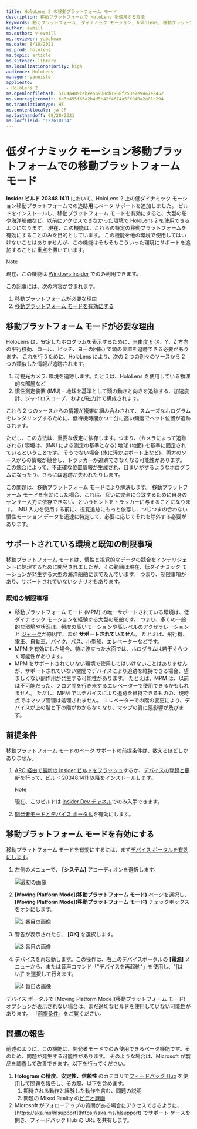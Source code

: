 ```yaml
---
title: HoloLens 2 の移動プラットフォーム モード
description: 移動プラットフォームで HoloLens を使用する方法
keywords: 動くプラットフォーム, ダイナミック モーション, hololens, 移動プラットフォーム モード
author: evmill
ms.author: v-evmill
ms.reviewer: yabahman
ms.date: 8/10/2021
ms.prod: hololens
ms.topic: article
ms.sitesec: library
ms.localizationpriority: high
audience: HoloLens
manager: yannisle
appliesto:
- HoloLens 2
ms.openlocfilehash: 5104a489cebee56938cb1968f253e7e9447e2452
ms.sourcegitcommit: 6b3b455f66a2b4d5b42f4674a5ff940a2a01c294
ms.translationtype: HT
ms.contentlocale: ja-JP
ms.lasthandoff: 08/20/2021
ms.locfileid: "122610134"
---
```

# <a name="moving-platform-mode-on-low-dynamic-motion-moving-platforms"></a>低ダイナミック モーション移動プラットフォームでの移動プラットフォーム モード

**Insider ビルド 20348.1411** において、HoloLens 2 上の低ダイナミック モーション移動プラットフォームでの追跡用にベータ サポートを追加しました。 ビルドをインストールし、移動プラットフォーム モードを有効にすると、大型の船や海洋船舶など、以前にアクセスできなかった環境で HoloLens 2 を使用できるようになります。 現在、この機能は、これらの特定の移動プラットフォームを有効にすることのみを目的としています。 この機能を他の環境で使用してはいけないことはありませんが、この機能はそもそもこういった環境にサポートを追加することに重点を置いています。

> [!NOTE]
> 現在、この機能は [Windows Insider](hololens-insider.md) でのみ利用できます。

この記事には、次の内容が含まれます。

1. [移動プラットフォームが必要な理由](#why-moving-platform-mode-is-necessary)
1. [移動プラットフォーム モードを有効にする](#enabling-moving-platform-mode)

## <a name="why-moving-platform-mode-is-necessary"></a>移動プラットフォーム モードが必要な理由

HoloLens は、安定したホログラムを表示するために、[自由度 6](https://en.wikipedia.org/wiki/Six_degrees_of_freedom) (X、Y、Z 方向の平行移動、ロール、ピッチ、ヨーの回転) で頭の位置を追跡できる必要があります。 これを行うために、HoloLens により、次の 2 つの別々のソースから 2 つの類似した情報が追跡されます。

1. 可視光カメラ: 環境を追跡します。たとえば、HoloLens を使用している物理的な部屋など
1. 慣性測定装置 (IMU) – 地球を基準として頭の動きと向きを追跡する、加速度計、ジャイロスコープ、および磁力計で構成されます。

これら 2 つのソースからの情報が複雑に組み合わされて、スムーズなホログラムをレンダリングするために、低待機時間かつ十分に高い頻度でヘッド位置が追跡されます。

ただし、この方法は、重要な仮定に依存します。つまり、(カメラによって追跡される) 環境は、(IMU による測定の基準となる) 地球 (地面) を基準に固定されているということです。 そうでない場合 (水に浮かぶボート上など)、両方のソースからの情報が競合し、トラッカーが追跡できなくなる可能性があります。 この競合によって、不正確な位置情報が生成され、目まいがするようなホログラムになったり、さらには追跡が失われたりします。

この問題は、移動プラットフォーム モードにより解決します。 移動プラットフォーム モードを有効にした場合、これは、互いに完全に合致するために自身のセンサー入力に依存できない、というヒントをトラッカーに与えることになります。 IMU 入力を使用する前に、視覚追跡にもっと依存し、つじつまの合わない慣性モーション データを迅速に特定して、必要に応じてそれを除外する必要があります。

## <a name="supported-environments-and-known-limitations"></a>サポートされている環境と既知の制限事項

移動プラットフォーム モードは、慣性と視覚的なデータの競合をインテリジェントに処理するために開発されましたが、その範囲は現在、低ダイナミック モーションが発生する大型の海洋船舶にまで及んでいます。 つまり、制限事項があり、サポートされていないシナリオもあります。

### <a name="known-limitations"></a>既知の制限事項

- 移動プラットフォーム モード (MPM) の唯一サポートされている環境は、低ダイナミック モーションを経験する大型の船舶です。 つまり、多くの一般的な環境や状況は、頻度の高いモーションや高レベルのアクセラレーションと [ジャーク](https://en.wikipedia.org/wiki/Jerk_(physics))が原因で、まだ **サポートされていません**。 たとえば、飛行機、電車、自動車、バイク、バス、小型船、エレベーターなどです。
- MPM を有効にした場合、特に波立った水面では、ホログラムは若干ぐらつく可能性があります。
- MPM をサポートされていない環境で使用してはいけないことはありませんが、サポートされていない空間でデバイスにより追跡を維持できる場合、望ましくない副作用が発生する可能性があります。 たとえば、MPM は、以前は不可能だった、フロア間を行き来するエレベーターで使用できるかもしれません。 ただし、MPM ではデバイスにより追跡を維持できるものの、現時点ではマップ管理は処理されません。 エレベーターでの階の変更により、デバイスが上の階と下の階がわからなくなり、マップの質に悪影響が及びます。

## <a name="prerequisites"></a>前提条件

移動プラットフォーム モードのベータ サポートの前提条件は、数えるほどしかありません。

1. [ARC 経由で最新の Insider ビルドをフラッシュ](hololens-insider.md#ffu-download-and-flash-directions)するか、[デバイスの登録と更新](hololens-insider.md#start-receiving-insider-builds)を行って、ビルド 20348.1411 以降をインストールします。

   > [!NOTE]
   > 現在、このビルドは [Insider Dev チャネル](hololens-insider.md#start-receiving-insider-builds)でのみ入手できます。

2. [開発者モードとデバイス ポータル](/mixed-reality/develop/platform-capabilities-and-apis/using-the-windows-device-portal)を有効にします。

## <a name="enabling-moving-platform-mode"></a>移動プラットフォーム モードを有効にする

移動プラットフォーム モードを有効にするには、まず[デバイス ポータルを有効にします](/windows/mixed-reality/develop/platform-capabilities-and-apis/using-the-windows-device-portal)。

1. 左側のメニューで、 **[システム]** アコーディオンを選択します。

   ![最初の画像](.\images\moving-platform-1w.png)

2. **[Moving Platform Mode]\(移動プラットフォーム モード\)** ページを選択し、 **[Moving Platform Mode]\(移動プラットフォーム モード\)** チェックボックスをオンにします。

    ![2 番目の画像](.\images\moving-platform-2z.png)

3. 警告が表示されたら、 **[OK]** を選択します。

   ![3 番目の画像](.\images\moving-platform-3w.png)

4. デバイスを再起動します。この操作は、右上のデバイスポータルの **[電源]** メニューから、または音声コマンド「&quot;デバイスを再起動&quot;」を使用し、&quot;[はい]&quot; を選択して行えます。

   ![4 番目の画像](.\images\moving-platform-4z.png)

デバイス ポータルで [Moving Platform Mode]\(移動プラットフォーム モード\) オプションが表示されない場合は、まだ適切なビルドを使用していない可能性があります。 「[前提条件](#prerequisites)」をご覧ください。

## <a name="reporting-issues"></a>問題の報告

前述のように、この機能は、開発者モードでのみ使用できるベータ機能です。そのため、問題が発生する可能性があります。 そのような場合は、Microsoft が製品を調査して改善できます。以下を行ってください。

1. **Hologram の精度、安定性、信頼性** のカテゴリで[フィードバック Hub](hololens-feedback.md) を使用して問題を報告し、その際、以下を含めます。
    1. 期待される動作と経験した動作を含む、問題の説明
    1. 問題の Mixed Reality の[ビデオ録画](holographic-photos-and-videos.md#capture-a-mixed-reality-video)
2.  Microsoft がフォローアップの質問がある場合にアクセスできるように、[https://aka.ms/hlsupport](https://aka.ms/hlsupport) でサポート ケースを開き、フィードバック Hub の URL を共有します。